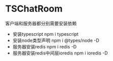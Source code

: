 # TSChatRoom

客户端和服务器都分别需要安装依赖
- 安装typescript npm i typescript
- 安装node类型声明 npm i @types/node -D
- 服务器安装redis npm i redis -D
- 服务器安装redis中间层ioredis npm i ioredis -D
